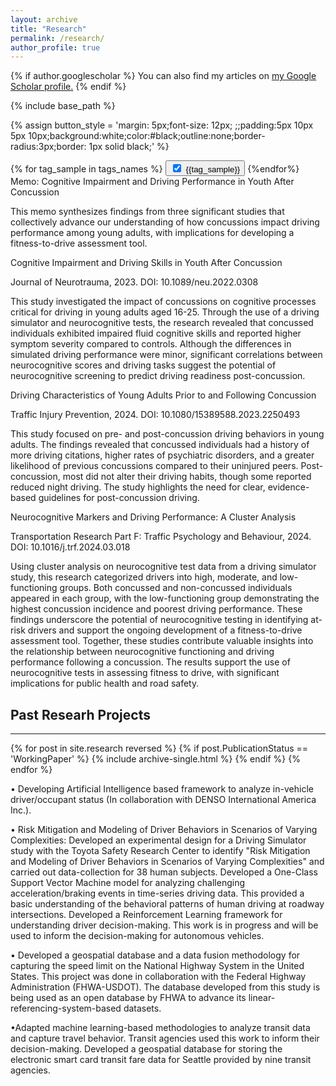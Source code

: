 ```yaml
---
layout: archive
title: "Research"
permalink: /research/
author_profile: true
---
```


{% if author.googlescholar %}
  You can also find my articles on <u><a href="{{author.googlescholar}}">my Google Scholar profile</a>.</u>
{% endif %}

{% include base_path %}




{% assign button_style = 'margin: 5px;font-size: 12px; ;;padding:5px 10px 5px 10px;background:white;color:#black;outline:none;border-radius:3px;border: 1px solid black;' %}
<div>
    {% for tag_sample in tags_names %}
  	<button id = "b_{{tag_sample}}" onclick="checked('{{tag_sample}}')" style="{{button_style}}" onmouseover="func_hover('b_{{tag_sample}}')" onmouseout= "func_out('{{tag_sample}}')">
	<input type="checkbox" id="{{tag_sample}}"  checked=checked style="margin-right:8px">{{tag_sample}}</button>
    {%endfor%}
    
</div>
Memo: Cognitive Impairment and Driving Performance in Youth After Concussion

This memo synthesizes findings from three significant studies that collectively advance our understanding of how concussions impact driving performance among young adults, with implications for developing a fitness-to-drive assessment tool.

Cognitive Impairment and Driving Skills in Youth After Concussion

Journal of Neurotrauma, 2023. DOI: 10.1089/neu.2022.0308

This study investigated the impact of concussions on cognitive processes critical for driving in young adults aged 16-25. Through the use of a driving simulator and neurocognitive tests, the research revealed that concussed individuals exhibited impaired fluid cognitive skills and reported higher symptom severity compared to controls. Although the differences in simulated driving performance were minor, significant correlations between neurocognitive scores and driving tasks suggest the potential of neurocognitive screening to predict driving readiness post-concussion.

Driving Characteristics of Young Adults Prior to and Following Concussion

Traffic Injury Prevention, 2024. DOI: 10.1080/15389588.2023.2250493

This study focused on pre- and post-concussion driving behaviors in young adults. The findings revealed that concussed individuals had a history of more driving citations, higher rates of psychiatric disorders, and a greater likelihood of previous concussions compared to their uninjured peers. Post-concussion, most did not alter their driving habits, though some reported reduced night driving. The study highlights the need for clear, evidence-based guidelines for post-concussion driving.

Neurocognitive Markers and Driving Performance: A Cluster Analysis

Transportation Research Part F: Traffic Psychology and Behaviour, 2024. DOI: 10.1016/j.trf.2024.03.018

Using cluster analysis on neurocognitive test data from a driving simulator study, this research categorized drivers into high, moderate, and low-functioning groups. Both concussed and non-concussed individuals appeared in each group, with the low-functioning group demonstrating the highest concussion incidence and poorest driving performance. These findings underscore the potential of neurocognitive testing in identifying at-risk drivers and support the ongoing development of a fitness-to-drive assessment tool.
Together, these studies contribute valuable insights into the relationship between neurocognitive functioning and driving performance following a concussion. The results support the use of neurocognitive tests in assessing fitness to drive, with significant implications for public health and road safety.



<div><h2>Past Researh Projects </h2> </div>
<hr style="border-color:black;">
{% for post in site.research reversed %}
  {% if post.PublicationStatus == 'WorkingPaper' %}
    {% include archive-single.html %}
  {% endif %}
{% endfor %}


• Developing Artificial Intelligence based framework to analyze in-vehicle driver/occupant status (In collaboration with DENSO International America Inc.).
 
• Risk Mitigation and Modeling of Driver Behaviors in Scenarios of Varying Complexities: Developed an experimental design for a Driving Simulator study with the Toyota Safety Research Center to identify "Risk Mitigation and Modeling of Driver Behaviors in Scenarios of Varying Complexities" and carried out data-collection for 38 human subjects. Developed a One-Class Support Vector Machine model for analyzing challenging acceleration/braking events in time-series driving data. This provided a basic understanding of the behavioral patterns of human driving at roadway intersections. Developed a Reinforcement Learning framework for understanding driver decision-making. This work is in progress and will be used to inform the decision-making for autonomous vehicles.

• Developed a geospatial database and a data fusion methodology for capturing the speed limit on the National Highway System in the United States. This project was done in collaboration with the Federal Highway Administration (FHWA-USDOT). The database developed from this study is being used as an open database by FHWA to advance its linear-referencing-system-based datasets.

•Adapted machine learning-based methodologies to analyze transit data and capture travel behavior. Transit agencies used this work to inform their decision-making. Developed a geospatial database for storing the electronic smart card transit fare data for Seattle provided by nine transit agencies.

<script> 
  
  function checked(tag){
         
          let chec = document.getElementById(tag);
	  let b_tag = 'b_'+tag;
	  let button_tag = document.getElementById(b_tag);
	  
          
  
          if (chec.checked == false){
              chec.checked = true; 
              toggle(tag,'block');
	      button_tag.style.border = "1px solid black";
	      button_tag.style.backgroundColor = "white";
              
          }
          else if (chec.checked == true) {
              chec.checked = false;
              toggle(tag,'none');
	      button_tag.style.border = "1px solid black";
	      button_tag.style.backgroundColor = "#878484";
              
          }
  }
  
  function toggle(className, displayState){
          
          var elements = document.getElementsByClassName(className);
          for (var i = 0; i < elements.length; i++){
               elements[i].style.display = displayState;
          }
  }
     
  function func_hover(tag){
    let elemento = document.getElementById(tag);
    elemento.style.backgroundColor = "#878484";
    elemento.style.border = "1px solid black";
					      
    
    
  }
    
  function func_out(tag){
    
    let b_tag = 'b_'+tag;
    let chec = document.getElementById(tag);
    let elemento = document.getElementById(b_tag);
    if (chec.checked == false){elemento.style.border = "1px solid black";}	
    else {elemento.style.backgroundColor = "white";}
   
    
	}
 
            
</script>
